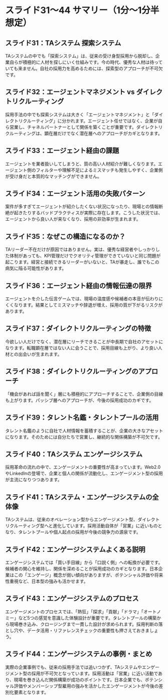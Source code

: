 

# スライド31〜44 サマリー（1分〜1分半想定）

  

## スライド31：TAシステム 探索システム

TAシステムの中でも「探索システム」は、従来の受け身型採用から脱却し、企業自らが積極的に人材を探しにいく仕組みです。今の時代、優秀な人材は待っていても来ません。自社の採用力を高めるためには、探索型のアプローチが不可欠です。

  

## スライド32：エージェントマネジメント vs ダイレクトリクルーティング


採用手法の中でも探索システムは大きく「エージェントマネジメント」と「ダイレクトリクルーティング」に分かれます。エージェント任せではなく、企業が自ら営業し、チャネルパートナーとして関係を築くことが重要です。ダイレクトリクルーティングは、顕在層だけでなく潜在層へのアプローチがカギとなります。

  

## スライド33：エージェント経由の課題

エージェントを業者扱いしてしまうと、質の高い人材紹介が難しくなります。エージェント側のフィルターや理解不足によるミスマッチも発生しやすく、企業側が受け身だと本質的なマッチングができません。

  

## スライド34：エージェント活用の失敗パターン

案件が多すぎてエージェントが紹介したくない状況になったり、現場との情報断絶が起きたりするバッドプラクティスが実際に存在します。こうした状況では、エージェントから良い人が来なくなり、採用の非効率が生まれます。

  

## スライド35：なぜこの構造になるのか？

TAリーダー不在だけが原因ではありません。実は、優秀な経営者やしっかりした体制があっても、KPI管理だけでクオリティ管理ができていないと同じ問題が起こります。経営と接続できるリーダーがいないと、TAが暴走し、誰でもこの病気に陥る可能性があります。

  

## スライド36：エージェント経由の情報伝達の限界

エージェントを介した伝言ゲームでは、現場の温度感や候補者の本音が伝わりにくくなります。結果としてミスマッチや辞退が増え、採用の質が下がるリスクがあります。

  

## スライド37：ダイレクトリクルーティングの特徴

今欲しい人だけでなく、潜在層にリーチできることが中長期で自社のアセットになります。転職顕在層ではない人に会うことで、採用目線も上がり、より良い人材との出会いが生まれます。

  

## スライド38：ダイレクトリクルーティングのアプローチ

「機会があれば話を聞く」層にも積極的にアプローチすることで、企業側の目線も上がります。パッシブ層へのアプローチが、今後の採用成功のカギです。

  

## スライド39：タレント名鑑・タレントプールの活用

タレント名鑑のように自社で人材情報を蓄積することが、企業の大きなアセットになります。そのためには自分たちで営業し、継続的な関係構築が不可欠です。

  

## スライド40：TAシステム エンゲージシステム

採用革命の流れの中で、エンゲージメントの重要性が高まっています。Web2.0やLinkedInの登場で、企業と個人の関係が流動化し、エンゲージメント型の採用が主流になりつつあります。

  

## スライド41：TAシステム・エンゲージシステムの全体像

TAシステムは、従来のオペレーション型からエンゲージメント型、ダイレクトリクルーティング型へと進化しています。採用活動自体が「営業」に近いものとなり、タレントプールや個人起点の採用が今後の競争力の源泉です。

  

## スライド42：エンゲージシステムよくある説明

エンゲージシステムでは「買い手目線」から「口説く側」への転換が必要です。候補者の関心を維持し、関係を深めることが採用成功のカギとなります。日本企業はこの「エンゲージ」概念が弱い傾向がありますが、ポテンシャル評価や将来性重視など、日本型の強みも活かせます。

  

## スライド43：エンゲージシステムのプロセス

エンゲージメントのプロセスでは、「熱狂」「探求」「貢献」「ドラマ」「オートノミー」など5つの感覚を意識した体験設計が重要です。タレントプールの構築から現場巻き込み、クロージングまで一貫した設計が求められます。採用判断の落とし穴や、データ活用・リファレンスチェックの重要性も押さえておきましょう。

  

## スライド44：エンゲージシステムの事例・まとめ

実際の企業事例でも、従来の採用手法では追いつかず、TAシステムやエンゲージメント型の採用が不可欠となっています。採用活動は「営業」に近い活動であり、現場を巻き込んだ関係構築が成功のポイントです。日本企業でも、ポテンシャル評価やメンバーシップ型雇用の強みを活かしたエンゲージメントが今後の差別化要素となります。
